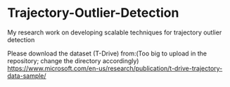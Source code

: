 # Trajectory-Outlier-Detection
My research work on developing scalable techniques for trajectory outlier detection


Please download the dataset (T-Drive) from:(Too big to upload in the repository; change the directory accordingly)
https://www.microsoft.com/en-us/research/publication/t-drive-trajectory-data-sample/
